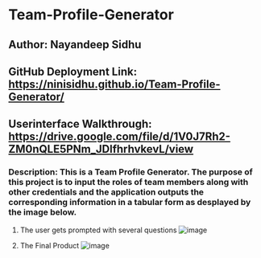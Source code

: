 # Team-Profile-Generator
## Author: Nayandeep Sidhu
## GitHub Deployment Link: https://ninisidhu.github.io/Team-Profile-Generator/
## Userinterface Walkthrough: https://drive.google.com/file/d/1V0J7Rh2-ZM0nQLE5PNm_JDlfhrhvkevL/view

### Description: This is a Team Profile Generator. The purpose of this project is to input the roles of team members along with other credentials and the application outputs the corresponding information in a tabular form as desplayed by the image below. 

1) The user gets prompted with several questions
![image](https://user-images.githubusercontent.com/79432326/126245983-b43b9da9-c150-4ee9-888a-618ef03234bc.png)

2) The Final Product 
![image](https://user-images.githubusercontent.com/79432326/126245937-80b0abdf-df6e-4671-ae16-fcf876f21810.png)


